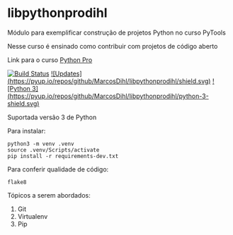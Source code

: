 # libpythonprodihl
Módulo para exemplificar construção de projetos Python no curso PyTools

Nesse curso é ensinado como contribuir com projetos de código aberto

Link para o curso [Python Pro](https://www.python.pro.br/)

[![Build Status](https://travis-ci.org/MarcosDihl/libpythonprodihl.svg?branch=main)](https://travis-ci.org/MarcosDihl/libpythonprodihl)
[![Updates] (https://pyup.io/repos/github/MarcosDihl/libpythonprodihl/shield.svg)](https://pyup.io/repos/github/MarcosDihl/libpythonprodihl/)
[![Python 3] (https://pyup.io/repos/github/MarcosDihl/libpythonprodihl/python-3-shield.svg)](https://pyup.io/repos/github/MarcosDihl/libpythonprodihl/)

Suportada versão 3 de Python

Para instalar:

```console
python3 -m venv .venv
source .venv/Scripts/activate
pip install -r requirements-dev.txt
```

Para conferir qualidade de código:

```console
flake8
```

Tópicos a serem abordados:
 1. Git
 2. Virtualenv
 3. Pip
